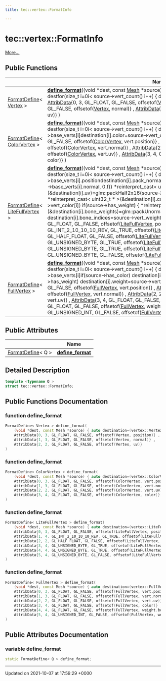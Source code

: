 ```yaml
---
title: tec::vertex::FormatInfo

---
```


# tec::vertex::FormatInfo



 [More...](#detailed-description)

## Public Functions

|                | Name           |
| -------------- | -------------- |
| [FormatDefine](/engine/Classes/structtec_1_1vertex_1_1_format_define/)< [Vertex](/engine/Classes/structtec_1_1vertex_1_1_vertex/) > | **[define_format](/engine/Classes/structtec_1_1vertex_1_1_format_info/#function-define-format)**((void *dest, const [Mesh](/engine/Classes/structtec_1_1_mesh/) *source) { auto destination=([vertex::Vertex](/engine/Classes/structtec_1_1vertex_1_1_vertex/) *) destfor(size_t i=0i< source->vert_count() i++) { destination[i]=source->base_verts[i]} } , [AttribData](/engine/Classes/structtec_1_1vertex_1_1_attrib_data/){0, 3, GL_FLOAT, GL_FALSE, offsetof([Vertex](/engine/Classes/structtec_1_1vertex_1_1_vertex/), position)} , [AttribData](/engine/Classes/structtec_1_1vertex_1_1_attrib_data/){1, 3, GL_FLOAT, GL_FALSE, offsetof([Vertex](/engine/Classes/structtec_1_1vertex_1_1_vertex/), normal)} , [AttribData](/engine/Classes/structtec_1_1vertex_1_1_attrib_data/){2, 2, GL_FLOAT, GL_FALSE, offsetof([Vertex](/engine/Classes/structtec_1_1vertex_1_1_vertex/), uv)} ) |
| [FormatDefine](/engine/Classes/structtec_1_1vertex_1_1_format_define/)< [ColorVertex](/engine/Classes/structtec_1_1vertex_1_1_color_vertex/) > | **[define_format](/engine/Classes/structtec_1_1vertex_1_1_format_info/#function-define-format)**((void *dest, const [Mesh](/engine/Classes/structtec_1_1_mesh/) *source) { auto destination=([vertex::ColorVertex](/engine/Classes/structtec_1_1vertex_1_1_color_vertex/) *) destfor(size_t i=0i< source->vert_count() i++) { destination[i].vert=source->base_verts[i]destination[i].color=source->vert_color[i]} } , [AttribData](/engine/Classes/structtec_1_1vertex_1_1_attrib_data/){0, 3, GL_FLOAT, GL_FALSE, offsetof([ColorVertex](/engine/Classes/structtec_1_1vertex_1_1_color_vertex/), vert.position)} , [AttribData](/engine/Classes/structtec_1_1vertex_1_1_attrib_data/){1, 3, GL_FLOAT, GL_FALSE, offsetof([ColorVertex](/engine/Classes/structtec_1_1vertex_1_1_color_vertex/), vert.normal)} , [AttribData](/engine/Classes/structtec_1_1vertex_1_1_attrib_data/){2, 2, GL_FLOAT, GL_FALSE, offsetof([ColorVertex](/engine/Classes/structtec_1_1vertex_1_1_color_vertex/), vert.uv)} , [AttribData](/engine/Classes/structtec_1_1vertex_1_1_attrib_data/){3, 4, GL_FLOAT, GL_FALSE, offsetof([ColorVertex](/engine/Classes/structtec_1_1vertex_1_1_color_vertex/), color)} ) |
| [FormatDefine](/engine/Classes/structtec_1_1vertex_1_1_format_define/)< [LiteFullVertex](/engine/Classes/structtec_1_1vertex_1_1_lite_full_vertex/) > | **[define_format](/engine/Classes/structtec_1_1vertex_1_1_format_info/#function-define-format)**((void *dest, const [Mesh](/engine/Classes/structtec_1_1_mesh/) *source) { auto destination=([vertex::LiteFullVertex](/engine/Classes/structtec_1_1vertex_1_1_lite_full_vertex/) *) destfor(size_t i=0i< source->vert_count() i++) { destination[i].position=source->base_verts[i].positiondestination[i].pack_normal=glm::packSnorm3x10_1x2(glm::vec4(source->base_verts[i].normal, 0.f)) *reinterpret_cast< uint32_t * >(&destination[i].uv)=glm::packHalf2x16(source->base_verts[i].uv) if(source->has_color) *reinterpret_cast< uint32_t * >(&destination[i].color)=glm::packUnorm4x8(source->vert_color[i]) if(source->has_weight) { *reinterpret_cast< uint32_t * >(&destination[i].bone_weights)=glm::packUnorm4x8(source->vert_weight[i].bone_weights) destination[i].bone_indices=source->vert_weight[i].bone_indices} } } , [AttribData](/engine/Classes/structtec_1_1vertex_1_1_attrib_data/){0, 3, GL_FLOAT, GL_FALSE, offsetof([LiteFullVertex](/engine/Classes/structtec_1_1vertex_1_1_lite_full_vertex/), position)} , [AttribData](/engine/Classes/structtec_1_1vertex_1_1_attrib_data/){1, 4, GL_INT_2_10_10_10_REV, GL_TRUE, offsetof([LiteFullVertex](/engine/Classes/structtec_1_1vertex_1_1_lite_full_vertex/), pack_normal)} , [AttribData](/engine/Classes/structtec_1_1vertex_1_1_attrib_data/){2, 2, GL_HALF_FLOAT, GL_FALSE, offsetof([LiteFullVertex](/engine/Classes/structtec_1_1vertex_1_1_lite_full_vertex/), uv)} , [AttribData](/engine/Classes/structtec_1_1vertex_1_1_attrib_data/){3, 4, GL_UNSIGNED_BYTE, GL_TRUE, offsetof([LiteFullVertex](/engine/Classes/structtec_1_1vertex_1_1_lite_full_vertex/), color)} , [AttribData](/engine/Classes/structtec_1_1vertex_1_1_attrib_data/){4, 4, GL_UNSIGNED_BYTE, GL_TRUE, offsetof([LiteFullVertex](/engine/Classes/structtec_1_1vertex_1_1_lite_full_vertex/), bone_weights)} , [AttribData](/engine/Classes/structtec_1_1vertex_1_1_attrib_data/){5, 4, GL_UNSIGNED_BYTE, GL_FALSE, offsetof([LiteFullVertex](/engine/Classes/structtec_1_1vertex_1_1_lite_full_vertex/), bone_indices)} ) |
| [FormatDefine](/engine/Classes/structtec_1_1vertex_1_1_format_define/)< [FullVertex](/engine/Classes/structtec_1_1vertex_1_1_full_vertex/) > | **[define_format](/engine/Classes/structtec_1_1vertex_1_1_format_info/#function-define-format)**((void *dest, const [Mesh](/engine/Classes/structtec_1_1_mesh/) *source) { auto destination=([vertex::FullVertex](/engine/Classes/structtec_1_1vertex_1_1_full_vertex/) *) destfor(size_t i=0i< source->vert_count() i++) { destination[i].vert=source->base_verts[i]if(source->has_color) destination[i].color=source->vert_color[i]if(source->has_weight) destination[i].weight=source->vert_weight[i]} } , [AttribData](/engine/Classes/structtec_1_1vertex_1_1_attrib_data/){0, 3, GL_FLOAT, GL_FALSE, offsetof([FullVertex](/engine/Classes/structtec_1_1vertex_1_1_full_vertex/), vert.position)} , [AttribData](/engine/Classes/structtec_1_1vertex_1_1_attrib_data/){1, 3, GL_FLOAT, GL_FALSE, offsetof([FullVertex](/engine/Classes/structtec_1_1vertex_1_1_full_vertex/), vert.normal)} , [AttribData](/engine/Classes/structtec_1_1vertex_1_1_attrib_data/){2, 2, GL_FLOAT, GL_FALSE, offsetof([FullVertex](/engine/Classes/structtec_1_1vertex_1_1_full_vertex/), vert.uv)} , [AttribData](/engine/Classes/structtec_1_1vertex_1_1_attrib_data/){3, 4, GL_FLOAT, GL_FALSE, offsetof([FullVertex](/engine/Classes/structtec_1_1vertex_1_1_full_vertex/), color)} , [AttribData](/engine/Classes/structtec_1_1vertex_1_1_attrib_data/){4, 4, GL_FLOAT, GL_FALSE, offsetof([FullVertex](/engine/Classes/structtec_1_1vertex_1_1_full_vertex/), weight.bone_weights)} , [AttribData](/engine/Classes/structtec_1_1vertex_1_1_attrib_data/){5, 4, GL_UNSIGNED_INT, GL_FALSE, offsetof([FullVertex](/engine/Classes/structtec_1_1vertex_1_1_full_vertex/), weight.bone_indices)} ) |

## Public Attributes

|                | Name           |
| -------------- | -------------- |
| [FormatDefine](/engine/Classes/structtec_1_1vertex_1_1_format_define/)< Q > | **[define_format](/engine/Classes/structtec_1_1vertex_1_1_format_info/#variable-define-format)**  |

## Detailed Description

```cpp
template <typename Q >
struct tec::vertex::FormatInfo;
```

## Public Functions Documentation

### function define_format

```cpp
FormatDefine< Vertex > define_format(
    (void *dest, const Mesh *source) { auto destination=(vertex::Vertex *) destfor(size_t i=0i< source->vert_count() i++) { destination[i]=source->base_verts[i]} } ,
    AttribData{0, 3, GL_FLOAT, GL_FALSE, offsetof(Vertex, position)} ,
    AttribData{1, 3, GL_FLOAT, GL_FALSE, offsetof(Vertex, normal)} ,
    AttribData{2, 2, GL_FLOAT, GL_FALSE, offsetof(Vertex, uv)} 
)
```


### function define_format

```cpp
FormatDefine< ColorVertex > define_format(
    (void *dest, const Mesh *source) { auto destination=(vertex::ColorVertex *) destfor(size_t i=0i< source->vert_count() i++) { destination[i].vert=source->base_verts[i]destination[i].color=source->vert_color[i]} } ,
    AttribData{0, 3, GL_FLOAT, GL_FALSE, offsetof(ColorVertex, vert.position)} ,
    AttribData{1, 3, GL_FLOAT, GL_FALSE, offsetof(ColorVertex, vert.normal)} ,
    AttribData{2, 2, GL_FLOAT, GL_FALSE, offsetof(ColorVertex, vert.uv)} ,
    AttribData{3, 4, GL_FLOAT, GL_FALSE, offsetof(ColorVertex, color)} 
)
```


### function define_format

```cpp
FormatDefine< LiteFullVertex > define_format(
    (void *dest, const Mesh *source) { auto destination=(vertex::LiteFullVertex *) destfor(size_t i=0i< source->vert_count() i++) { destination[i].position=source->base_verts[i].positiondestination[i].pack_normal=glm::packSnorm3x10_1x2(glm::vec4(source->base_verts[i].normal, 0.f)) *reinterpret_cast< uint32_t * >(&destination[i].uv)=glm::packHalf2x16(source->base_verts[i].uv) if(source->has_color) *reinterpret_cast< uint32_t * >(&destination[i].color)=glm::packUnorm4x8(source->vert_color[i]) if(source->has_weight) { *reinterpret_cast< uint32_t * >(&destination[i].bone_weights)=glm::packUnorm4x8(source->vert_weight[i].bone_weights) destination[i].bone_indices=source->vert_weight[i].bone_indices} } } ,
    AttribData{0, 3, GL_FLOAT, GL_FALSE, offsetof(LiteFullVertex, position)} ,
    AttribData{1, 4, GL_INT_2_10_10_10_REV, GL_TRUE, offsetof(LiteFullVertex, pack_normal)} ,
    AttribData{2, 2, GL_HALF_FLOAT, GL_FALSE, offsetof(LiteFullVertex, uv)} ,
    AttribData{3, 4, GL_UNSIGNED_BYTE, GL_TRUE, offsetof(LiteFullVertex, color)} ,
    AttribData{4, 4, GL_UNSIGNED_BYTE, GL_TRUE, offsetof(LiteFullVertex, bone_weights)} ,
    AttribData{5, 4, GL_UNSIGNED_BYTE, GL_FALSE, offsetof(LiteFullVertex, bone_indices)} 
)
```


### function define_format

```cpp
FormatDefine< FullVertex > define_format(
    (void *dest, const Mesh *source) { auto destination=(vertex::FullVertex *) destfor(size_t i=0i< source->vert_count() i++) { destination[i].vert=source->base_verts[i]if(source->has_color) destination[i].color=source->vert_color[i]if(source->has_weight) destination[i].weight=source->vert_weight[i]} } ,
    AttribData{0, 3, GL_FLOAT, GL_FALSE, offsetof(FullVertex, vert.position)} ,
    AttribData{1, 3, GL_FLOAT, GL_FALSE, offsetof(FullVertex, vert.normal)} ,
    AttribData{2, 2, GL_FLOAT, GL_FALSE, offsetof(FullVertex, vert.uv)} ,
    AttribData{3, 4, GL_FLOAT, GL_FALSE, offsetof(FullVertex, color)} ,
    AttribData{4, 4, GL_FLOAT, GL_FALSE, offsetof(FullVertex, weight.bone_weights)} ,
    AttribData{5, 4, GL_UNSIGNED_INT, GL_FALSE, offsetof(FullVertex, weight.bone_indices)} 
)
```


## Public Attributes Documentation

### variable define_format

```cpp
static FormatDefine< Q > define_format;
```


-------------------------------

Updated on 2021-10-07 at 17:59:29 +0000